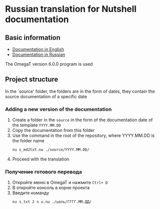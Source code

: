 # Russian translation for Nutshell documentation

## Basic information

- [Documentation in English](/README.md )
- [Documentation in Russian](/README_ru.md )

The OmegaT version 6.0.0 program is used

## Project structure

In the `source' folder, the folders are in the form of dates, they contain the source documentation of a specific date

### Adding a new version of the documentation

1. Create a folder in the `source` in the form of the documentation date of the template `YYYY.MM.DD`
2. Copy the documentation from this folder
3. Use the command in the root of the repository, where YYYY.MM.DD is the folder name
    ```bash
    nu s_md2txt.nu ./source/YYYY.MM.DD/
    ```
4. Proceed with the translation

### Получение готового перевода

1. Откройте меню в OmegaT и нажмите `Ctrl+ D`
2. В откройте консоль в корне проекта
3. Введите команду
    ```bash
    nu s_txt 2 n u.nu ./цель/ГГГГ.ММ.ДД/
    ```
